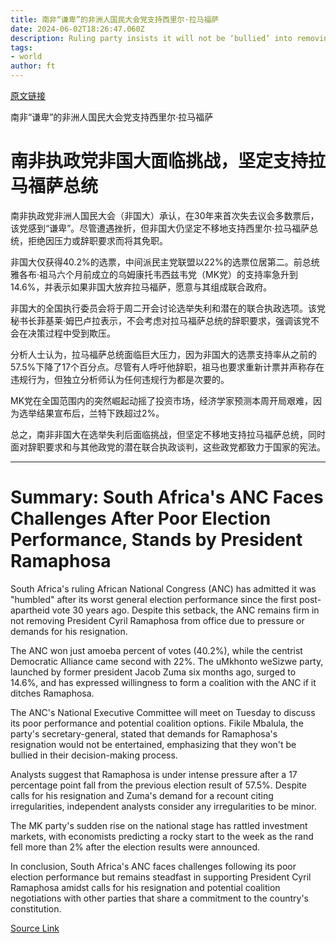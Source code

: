 ```yaml
---
title: 南非“谦卑”的非洲人国民大会党支持西里尔·拉马福萨
date: 2024-06-02T18:26:47.060Z
description: Ruling party insists it will not be ‘bullied’ into removing President Cyril Ramaphosa despite poor result
tags: 
- world
author: ft
---
```


[原文链接](https://ft.com/content/95988c12-75c1-4274-abf7-93be100dfaa6)

南非“谦卑”的非洲人国民大会党支持西里尔·拉马福萨

# 南非执政党非国大面临挑战，坚定支持拉马福萨总统

南非执政党非洲人国民大会（非国大）承认，在30年来首次失去议会多数票后，该党感到“谦卑”。尽管遭遇挫折，但非国大仍坚定不移地支持西里尔·拉马福萨总统，拒绝因压力或辞职要求而将其免职。

非国大仅获得40.2%的选票，中间派民主党联盟以22%的选票位居第二。前总统雅各布·祖马六个月前成立的乌姆康托韦西兹韦党（MK党）的支持率急升到14.6%，并表示如果非国大放弃拉马福萨，愿意与其组成联合政府。

非国大的全国执行委员会将于周二开会讨论选举失利和潜在的联合执政选项。该党秘书长菲基莱·姆巴卢拉表示，不会考虑对拉马福萨总统的辞职要求，强调该党不会在决策过程中受到欺压。

分析人士认为，拉马福萨总统面临巨大压力，因为非国大的选票支持率从之前的57.5%下降了17个百分点。尽管有人呼吁他辞职，祖马也要求重新计票并声称存在违规行为，但独立分析师认为任何违规行为都是次要的。

MK党在全国范围内的突然崛起动摇了投资市场，经济学家预测本周开局艰难，因为选举结果宣布后，兰特下跌超过2%。

总之，南非非国大在选举失利后面临挑战，但坚定不移地支持拉马福萨总统，同时面对辞职要求和与其他政党的潜在联合执政谈判，这些政党都致力于国家的宪法。

---

# Summary: South Africa's ANC Faces Challenges After Poor Election Performance, Stands by President Ramaphosa

South Africa's ruling African National Congress (ANC) has admitted it was "humbled" after its worst general election performance since the first post-apartheid vote 30 years ago. Despite this setback, the ANC remains firm in not removing President Cyril Ramaphosa from office due to pressure or demands for his resignation.

The ANC won just amoeba percent of votes (40.2%), while the centrist Democratic Alliance came second with 22%. The uMkhonto weSizwe party, launched by former president Jacob Zuma six months ago, surged to 14.6%, and has expressed willingness to form a coalition with the ANC if it ditches Ramaphosa.

The ANC's National Executive Committee will meet on Tuesday to discuss its poor performance and potential coalition options. Fikile Mbalula, the party's secretary-general, stated that demands for Ramaphosa's resignation would not be entertained, emphasizing that they won't be bullied in their decision-making process.

Analysts suggest that Ramaphosa is under intense pressure after a 17 percentage point fall from the previous election result of 57.5%. Despite calls for his resignation and Zuma's demand for a recount citing irregularities, independent analysts consider any irregularities to be minor.

The MK party's sudden rise on the national stage has rattled investment markets, with economists predicting a rocky start to the week as the rand fell more than 2% after the election results were announced.

In conclusion, South Africa's ANC faces challenges following its poor election performance but remains steadfast in supporting President Cyril Ramaphosa amidst calls for his resignation and potential coalition negotiations with other parties that share a commitment to the country's constitution.

[Source Link](https://ft.com/content/95988c12-75c1-4274-abf7-93be100dfaa6)

